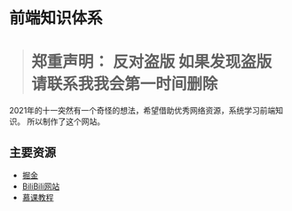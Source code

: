 # 前端知识体系

> # 郑重声明： 反对盗版 如果发现盗版 请联系我我会第一时间删除


2021年的十一突然有一个奇怪的想法，希望借助优秀网络资源，系统学习前端知识。
所以制作了这个网站。




## 主要资源

- [掘金](https://juejin.cn/user/1978776660216136)
- [BiliBili网站](https://space.bilibili.com/478824720)
- [慕课教程](http://www.imooc.com/wiki/)





